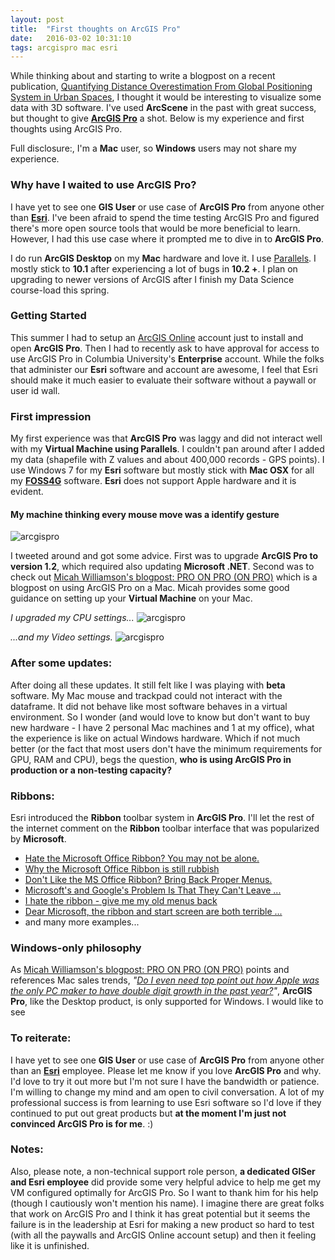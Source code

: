 ```yaml
---
layout: post
title:  "First thoughts on ArcGIS Pro"
date:   2016-03-02 10:31:10
tags: arcgispro mac esri
---
```


While thinking about and starting to write a blogpost on a recent publication, [Quantifying Distance Overestimation From Global Positioning System in Urban Spaces](http://www.ncbi.nlm.nih.gov/pubmed/26890178), I thought it would be interesting to visualize some data with 3D software. I've used **ArcScene** in the past with great success, but thought to give **[ArcGIS Pro](http://pro.arcgis.com/en/pro-app/)** a shot. Below is my experience and first thoughts using ArcGIS Pro. 

Full disclosure:, I'm a **Mac** user, so **Windows** users may not share my experience. 

### Why have I waited to use ArcGIS Pro?

I have yet to see one **GIS User** or use case of **ArcGIS Pro** from anyone other than **[Esri](http://www.esri.com/)**. I've been afraid to spend the time testing ArcGIS Pro and figured there's more open source tools that would be more beneficial to learn. However, I had this use case where it prompted me to dive in to **ArcGIS Pro**. 

I do run **ArcGIS Desktop** on my **Mac** hardware and love it. I use [Parallels](http://www.parallels.com/). I mostly stick to **10.1** after experiencing a lot of bugs in **10.2 +**. I plan on upgrading to newer versions of ArcGIS after I finish my Data Science course-load this spring.  

### Getting Started

This summer I had to setup an [ArcGIS Online](https://www.arcgis.com/home/) account just to install and open **ArcGIS Pro**. Then I had to recently ask to have approval for access to use ArcGIS Pro in Columbia University's **Enterprise** account. While the folks that administer our **Esri** software and account are awesome, I feel that Esri should make it much easier to evaluate their software without a paywall or user id wall. 

### First impression

My first experience was that **ArcGIS Pro** was laggy and did not interact well with my **Virtual Machine using Parallels**. I couldn't pan around after I added my data (shapefile with Z values and about 400,000 records - GPS points). I use Windows 7 for my **Esri** software but mostly stick with **Mac OSX** for all my **[FOSS4G](http://foss4g.org/)** software. **Esri** does not support Apple hardware and it is evident. 

#### My machine thinking every mouse move was a identify gesture

![arcgispro](https://raw.githubusercontent.com/nygeog/nygeog.github.com/master/_posts/img/arcgispro1.gif)

I tweeted around and got some advice. First was to upgrade **ArcGIS Pro to version 1.2**, which required also updating **Microsoft .NET**. Second was to check out [Micah Williamson's blogpost:
PRO ON PRO (ON PRO)](http://www.cloudpointgeo.com/blog/2015/3/19/using-arcgis-pro-on-a-macbook-pro) which is a blogpost on using ArcGIS Pro on a Mac. Micah provides some good guidance on setting up your **Virtual Machine** on your Mac. 

*I upgraded my CPU settings...*
![arcgispro](https://raw.githubusercontent.com/nygeog/nygeog.github.com/master/_posts/img/arcgis_pro_cpu.png)

*...and my Video settings.*
![arcgispro](https://raw.githubusercontent.com/nygeog/nygeog.github.com/master/_posts/img/arcgis_pro_video.png)

### After some updates:

After doing all these updates. It still felt like I was playing with **beta** software. My Mac mouse and trackpad could not interact with the dataframe. It did not behave like most software behaves in a virtual environment. So I wonder (and would love to know but don't want to buy new hardware - I have 2 personal Mac machines and 1 at my office), what the experience is like on actual Windows hardware. Which if not much better (or the fact that most users don't have the minimum requirements for GPU, RAM and CPU), begs the question, **who is using ArcGIS Pro in production or a non-testing capacity?** 

### Ribbons:
Esri introduced the **Ribbon** toolbar system in **ArcGIS Pro**. I'll let the rest of the internet comment on the **Ribbon** toolbar interface that was popularized by **Microsoft**. 

* [Hate the Microsoft Office Ribbon? You may not be alone.](https://negativevacuum.wordpress.com/duck-n-cover/hate-the-ribbon/)
* [Why the Microsoft Office Ribbon is still rubbish](http://www.bit-tech.net/bits/software/2014/02/20/why-the-microsoft-office-ribbon-is-still-ru/1)
* [Don't Like the MS Office Ribbon? Bring Back Proper Menus.](http://www.techsupportalert.com/content/dont-ms-office-ribbon-bring-back-proper-menus.htm)
* [Microsoft's and Google's Problem Is That They Can't Leave ...](https://www.google.com/url?sa=t&rct=j&q=&esrc=s&source=web&cd=4&cad=rja&uact=8&ved=0ahUKEwidu5fOmaPLAhXLJR4KHYmRAwoQFggxMAM&url=http%3A%2F%2Fwww.forbes.com%2Fsites%2Flarrymagid%2F2013%2F09%2F12%2Fmicrosofts-and-google-problem-is-that-it-cant-leave-well-enough-alone%2F&usg=AFQjCNGlCOUn2mlgrRID1QXftzC-SUBGtA&sig2=_kRZ3DNU6-mJHnTBn9L_cw)
* [I hate the ribbon - give me my old menus back](https://www.google.com/url?sa=t&rct=j&q=&esrc=s&source=web&cd=11&cad=rja&uact=8&ved=0ahUKEwidu5fOmaPLAhXLJR4KHYmRAwoQFghUMAo&url=http%3A%2F%2Fanswers.microsoft.com%2Fen-us%2Foffice%2Fforum%2Foffice_2007-word%2Fi-hate-the-ribbon-give-me-my-old-menus-back%2F22f0885d-d4fa-4d1b-a857-dfce858b71f4&usg=AFQjCNFCoSb0uYqa8AAMnS6QYR_j_gg3-Q&sig2=qhwYb4FdDEGsoODuvMFOSA)
* [Dear Microsoft, the ribbon and start screen are both terrible ...](https://www.google.com/url?sa=t&rct=j&q=&esrc=s&source=web&cd=13&cad=rja&uact=8&ved=0ahUKEwidu5fOmaPLAhXLJR4KHYmRAwoQFghpMAw&url=http%3A%2F%2Fsegludian.com%2F2014%2F08%2F07%2Fdear-microsoft-the-ribbon-and-start-screen-are-both-terrible%2F&usg=AFQjCNElSyzacOK61ZJbMhBFaCNNdunqlg&sig2=tgHcnKeA3Ph7Cd0M1whjVQ)
* and many more examples... 

### Windows-only philosophy

As [Micah Williamson's blogpost:
PRO ON PRO (ON PRO)](http://www.cloudpointgeo.com/blog/2015/3/19/using-arcgis-pro-on-a-macbook-pro) points and references Mac sales trends, *"[Do I even need top point out how Apple was the only PC maker to have double digit growth in the past year?](http://www.macrumors.com/2014/01/09/gartner-pcmarket-statistics/)"*, **ArcGIS Pro**, like the Desktop product, is only supported for Windows. I would like to see 

### To reiterate: 
I have yet to see one **GIS User** or use case of **ArcGIS Pro** from anyone other than an **[Esri](http://www.esri.com/)** employee. Please let me know if you love **ArcGIS Pro** and why. I'd love to try it out more but I'm not sure I have the bandwidth or patience. I'm willing to change my mind and am open to civil conversation. A lot of my professional success is from learning to use Esri software so I'd love if they continued to put out great products but **at the moment I'm just not convinced ArcGIS Pro is for me**. :) 


### Notes:
Also, please note, a non-technical support role person, **a dedicated GISer and Esri employee** did provide some very helpful advice to help me get my VM configured optimally for ArcGIS Pro. So I want to thank him for his help (though I cautiously won't mention his name). I imagine there are great folks that work on ArcGIS Pro and I think it has great potential but it seems the failure is in the leadership at Esri for making a new product so hard to test (with all the paywalls and ArcGIS Online account setup) and then it feeling like it is unfinished. 
